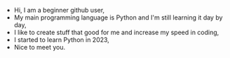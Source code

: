 - Hi, I am a beginner github user,
- My main programming language is Python and I'm still learning it day by day,
- I like to create stuff that good for me and increase my speed in coding,
- I started to learn Python in 2023,
- Nice to meet you.
